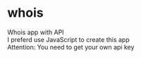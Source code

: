 # whois
Whois app with API </br>
I preferd use JavaScript to create this app </br>
Attention: You need to get your own api key
